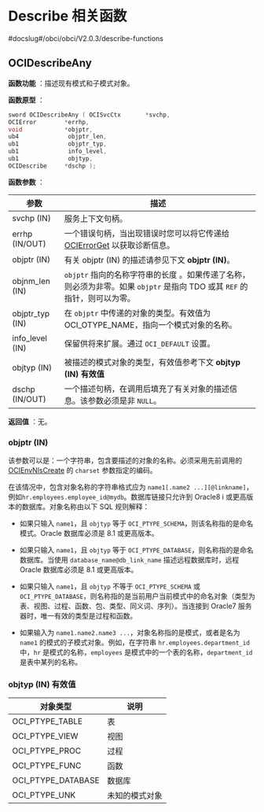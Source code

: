 # Describe 相关函数
#docslug#/obci/obci/V2.0.3/describe-functions
## OCIDescribeAny

**函数功能** ：描述现有模式和子模式对象。

**函数原型** ：

```C++
sword OCIDescribeAny ( OCISvcCtx       *svchp,
OCIError        *errhp,
void            *objptr,
ub4              objptr_len,
ub1              objptr_typ,
ub1              info_level,
ub1              objtyp,
OCIDescribe     *dschp );
```

**函数参数** ：

|       参数        |                                        描述                                         |
|-----------------|-----------------------------------------------------------------------------------|
| svchp (IN)      | 服务上下文句柄。                                                                          |
| errhp (IN/OUT)  | 一个错误句柄，当出现错误时您可以将它传递给 [OCIErrorGet](../5.reference-function/7.miscellaneous-functions.md) 以获取诊断信息。 |
| objptr (IN)     | 有关 objptr (IN) 的描述请参见下文 **objptr (IN)**。   |
| objnm_len (IN)  | `objptr` 指向的名称字符串的长度 。如果传递了名称，则必须为非零。如果 `objptr` 是指向 TDO 或其 `REF` 的指针，则可以为零。      |
| objptr_typ (IN) | 在 `objptr` 中传递的对象的类型。有效值为 OCI_OTYPE_NAME，指向一个模式对象的名称。                             |
| info_level (IN) | 保留供将来扩展。通过 `OCI_DEFAULT` 设置。                                                      |
| objtyp (IN)     | 被描述的模式对象的类型，有效值参考下文 **objtyp (IN) 有效值**   |
| dschp (IN/OUT)  | 一个描述句柄，在调用后填充了有关对象的描述信息。该参数必须是非 `NULL`。                                           |

**返回值** ：无。

### objptr (IN)

该参数可以是：一个字符串，包含要描述的对象的名称。必须采用先前调用的 [OCIEnvNlsCreate](../5.reference-function/1.connect-authorize-and-initialize-functions.md) 的 `charset` 参数指定的编码。

在该情况中，包含对象名称的字符串格式应为 `name1[.name2 ...][@linkname]`，例如`hr.employees.employee_id@mydb`。数据库链接只允许到 Oracle8 i 或更高版本的数据库。对象名称由以下 SQL 规则解释：

* 如果只输入 `name1`，且 `objtyp` 等于 `OCI_PTYPE_SCHEMA`，则该名称指的是命名模式。Oracle 数据库必须是 8.1 或更高版本。

* 如果只输入 `name1`，且 `objtyp` 等于 `OCI_PTYPE_DATABASE`，则名称指的是命名数据库。当使用 `database_name@db_link_name` 描述远程数据库时，远程 Oracle 数据库必须是 8.1 或更高版本。

* 如果只输入 `name1`，且 `objtyp` 不等于 `OCI_PTYPE_SCHEMA` 或 `OCI_PTYPE_DATABASE`，则名称指的是当前用户当前模式中的命名对象（类型为表、视图、过程、函数、包、类型、同义词、序列）。当连接到 Oracle7 服务器时，唯一有效的类型是过程和函数。

* 如果输入为 `name1.name2.name3 ...`，对象名称指的是模式，或者是名为 `name1` 的模式的子模式对象。例如，在字符串 `hr.employees.department_id` 中，`hr` 是模式的名称，`employees` 是模式中的一个表的名称，`department_id` 是表中某列的名称。

### objtyp (IN) 有效值

|        对象类型        |   说明    |
|--------------------|---------|
| OCI_PTYPE_TABLE    | 表       |
| OCI_PTYPE_VIEW     | 视图      |
| OCI_PTYPE_PROC     | 过程      |
| OCI_PTYPE_FUNC     | 函数      |
| OCI_PTYPE_DATABASE | 数据库     |
| OCI_PTYPE_UNK      | 未知的模式对象 |
